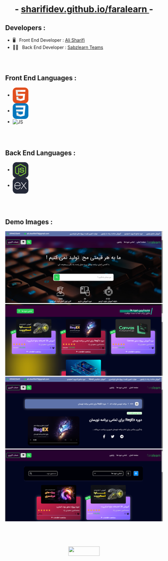 <h1 align="center">- <a href="https://sharifidev.github.io/faralearn/index.html">sharifidev.github.io/faralearn </a> -</h1>


<h2>Developers : </h2>
<ul>
  <li>🖥 &nbsp; Front End Developer : <a href="github.com/sharifidev">Ali Sharifi</a></li>
  <li>👨‍💻 &nbsp; Back End Developer : <a href="https://sabzlearn.ir">Sabzlearn Teams</a></li>
</ul>

<br/>
<br/>

<h2>Front End Languages : </h2>
<ul>
  <li><img width="50" height="50" align="center" src="https://github.com/tandpfun/skill-icons/raw/main/icons/HTML.svg" alt="HTML" /></li>
  <li><img width="50" height="50" align="center" src="https://github.com/tandpfun/skill-icons/raw/main/icons/CSS.svg" alt="CSS" /></li>
  <li><img width="50" height="50" align="center" src="https://user-images.githubusercontent.com/25181517/117447155-6a868a00-af3d-11eb-9cfe-245df15c9f3f.png" alt="JS" /></li>
</ul>

<br/>
<br/>

<h2>Back End Languages : </h2>
<ul>
  <li><img width="50" height="50" align="center" src="https://github.com/tandpfun/skill-icons/raw/main/icons/NodeJS-Dark.svg" alt="Node.js" /></li>
  <li><img width="50" height="50" align="center" src="https://raw.githubusercontent.com/tandpfun/skill-icons/65dea6c4eaca7da319e552c09f4cf5a9a8dab2c8/icons/ExpressJS-Dark.svg" alt="Express.js" /></li>
</ul>

<br/>
<br/>

<h2>Demo Images :</h2>
 <p>
 <img src="./images/readme/header.png?raw=true">
 <img src="./images/readme/courses.png?raw=true">
 <img src="./images/readme/course.png?raw=true">
 <img src="./images/readme/catagory.png?raw=true">
 </p>
<!-- <p>
  <img src="https://github.com/hossein-ghanimati/asancode/blob/main/project-demo/demo-1.png?raw=true" />
  <img src="https://github.com/hossein-ghanimati/asancode/blob/main/project-demo/demo-2.png?raw=true" />
  <img src="https://github.com/hossein-ghanimati/asancode/blob/main/project-demo/demo-3.png?raw=true" />
  <img src="https://github.com/hossein-ghanimati/asancode/blob/main/project-demo/demo-4.png?raw=true" />
  <img src="https://github.com/hossein-ghanimati/asancode/blob/main/project-demo/demo-5.png?raw=true" />
</p> -->


<br/>
<br/>


<h2 align="center">
  <a href="https://sharifidev.github.io/faralearn/"><img style="width:100px;height:30px" src="https://img.shields.io/badge/See%20Demo-8A2BE2" /></a>
</h2>
